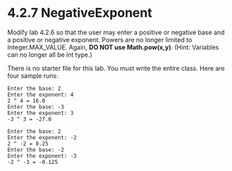 # 4.2.7 NegativeExponent
Modify lab 4.2.6 so that the user may enter a positive or negative base and a positive or negative exponent. Powers are no longer limited to Integer.MAX_VALUE. Again, <b>DO NOT use Math.pow(x,y)</b>. (Hint: Variables can no longer all be int type.)

There is no starter file for this lab. You must write the entire class. Here are four sample runs:
```
Enter the base: 2
Enter the exponent: 4
2 ^ 4 = 16.0
Enter the base: -3
Enter the exponent: 3
-3 ^ 3 = -27.0

Enter the base: 2
Enter the exponent: -2
2 ^ -2 = 0.25
Enter the base: -2
Enter the exponent: -3
-2 ^ -3 = -0.125
```